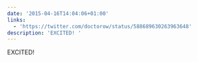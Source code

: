 ```yaml
---
date: '2015-04-16T14:04:06+01:00'
links:
  - 'https://twitter.com/doctorow/status/588689630263963648'
description: 'EXCITED! '
---
```

EXCITED! 
